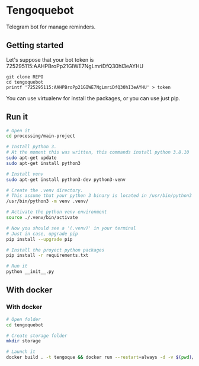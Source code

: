 # Tengoquebot
Telegram bot for manage reminders.

## Getting started
Let's suppose that your bot token is 725295115:AAHPBroPp21GIWE7NgLmriDfQ30hI3eAYHU
```
git clone REPO
cd tengoquebot
printf '725295115:AAHPBroPp21GIWE7NgLmriDfQ30hI3eAYHU' > token
```

You can use virtualenv for install the packages, or you can use just pip.

## Run it

```bash
# Open it
cd processing/main-project

# Install python 3.
# At the moment this was written, this commands install python 3.8.10
sudo apt-get update
sudo apt-get install python3

# Install venv
sudo apt-get install python3-dev python3-venv

# Create the .venv directory.
# This assume that your python 3 binary is located in /usr/bin/python3
/usr/bin/python3 -m venv .venv/

# Activate the python venv environment
source ./.venv/bin/activate

# Now you should see a '(.venv)' in your terminal
# Just in case, upgrade pip
pip install --upgrade pip

# Install the proyect python packages
pip install -r requirements.txt

# Run it
python __init__.py
```

## With docker

### With docker

```bash
# Open folder
cd tengoquebot

# Create storage folder
mkdir storage

# Launch it
docker build . -t tengoque && docker run --restart=always -d -v $(pwd)/storage:/app/storage tengoque
```
